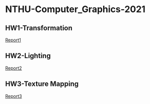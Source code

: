 # NTHU-Computer_Graphics-2021

## HW1-Transformation

[Report1](/HW1/110065521_HW1_Report.pdf)

## HW2-Lighting

[Report2](/HW2/110065521_HW2_Report.pdf)

## HW3-Texture Mapping

[Report3](/HW3/110065521_HW3_Report.pdf)
